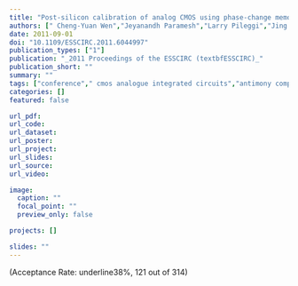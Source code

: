 ```yaml
---
title: "Post-silicon calibration of analog CMOS using phase-change memory cells"
authors: [" Cheng-Yuan Wen","Jeyanandh Paramesh","Larry Pileggi","Jing Li","SangBum Kim","Jonathan Proesel","Chung Lam"]
date: 2011-09-01
doi: "10.1109/ESSCIRC.2011.6044997"
publication_types: ["1"]
publication: "_2011 Proceedings of the ESSCIRC (textbfESSCIRC)_"
publication_short: ""
summary: ""
tags: ["conference"," cmos analogue integrated circuits","antimony compounds","calibration","chalcogenide glasses","comparators (circuits)","elemental semiconductors","germanium compounds","phase change memories","redundancy","silicon","tellurium compounds","ge2sb2te5","ibm cmos technology","pcram mushroom cells","si","analog cmos","capacitance 4.41 ff","combinatorial redundancy","digital calibration","embedded gst","nonvolatile phase-change random access memory cells","offset-minimized cmos comparator","post-manufacturing calibration","post-silicon calibration","power 55.42 muw","size 90 nm","switchable resistances","voltage 1 v","arrays","cmos integrated circuits","calibration","generators","phase change random access memory","redundancy","resistance"]
categories: []
featured: false

url_pdf:
url_code:
url_dataset:
url_poster:
url_project:
url_slides:
url_source:
url_video:

image:
  caption: ""
  focal_point: ""
  preview_only: false

projects: []

slides: ""
---
```


(Acceptance Rate: underline38%, 121 out of 314)
